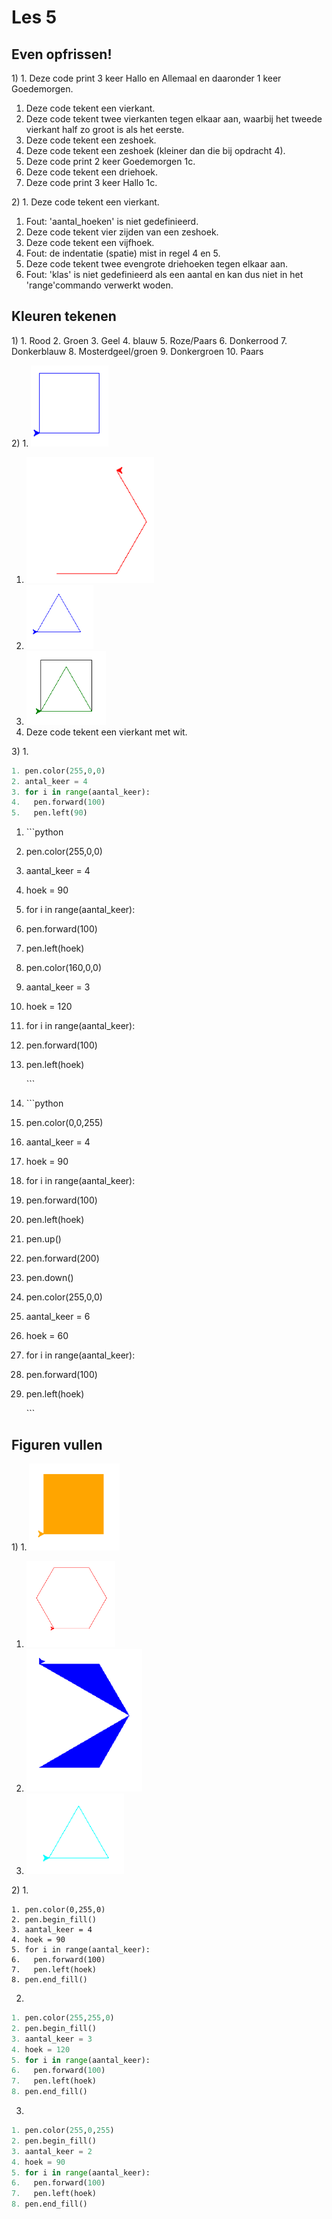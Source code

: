 # Les 5

## Even opfrissen!

1\) 1. Deze code print 3 keer Hallo en Allemaal en daaronder 1 keer Goedemorgen.

1. Deze code tekent een vierkant.
2. Deze code tekent twee vierkanten tegen elkaar aan, waarbij het tweede vierkant half zo groot is als het eerste.
3. Deze code tekent een zeshoek.
4. Deze code tekent een zeshoek \(kleiner dan die bij opdracht 4\).
5. Deze code print 2 keer Goedemorgen 1c.
6. Deze code tekent een driehoek.
7. Deze code print 3 keer Hallo 1c.

2\) 1. Deze code tekent een vierkant.

1. Fout: 'aantal\_hoeken' is niet gedefinieerd.
2. Deze code tekent vier zijden van een zeshoek.
3. Deze code tekent een vijfhoek.
4. Fout: de indentatie \(spatie\) mist in regel 4 en 5.
5. Deze code tekent twee evengrote driehoeken tegen elkaar aan.
6. Fout: 'klas' is niet gedefinieerd als een aantal en kan dus niet in het 'range'commando verwerkt woden.

## Kleuren tekenen

1\) 1. Rood 2. Groen 3. Geel 4. blauw 5. Roze/Paars 6. Donkerrood 7. Donkerblauw 8. Mosterdgeel/groen 9. Donkergroen 10. Paars

2\) 1. ![](../../.gitbook/assets/vierkant%20blauw%20lijn.PNG)

1. ![](../../.gitbook/assets/halve%20zeshoek%20rood%20lijn.PNG)
2. ![](../../.gitbook/assets/driehoek%20blauw%20lijn.PNG)
3. ![](../../.gitbook/assets/vierkant%20zwart%20driehoek%20groen%20lijn.PNG)
4. Deze code tekent een vierkant met wit.

3\) 1.

```python
1. pen.color(255,0,0)
2. antal_keer = 4
3. for i in range(aantal_keer):
4.   pen.forward(100)
5.   pen.left(90)
```

1. \`\`\`python
2. pen.color\(255,0,0\)
3. aantal\_keer = 4
4. hoek = 90
5. for i in range\(aantal\_keer\):
6. pen.forward\(100\)
7. pen.left\(hoek\)
8. pen.color\(160,0,0\)
9. aantal\_keer = 3
10. hoek = 120
11. for i in range\(aantal\_keer\):
12. pen.forward\(100\)
13. pen.left\(hoek\)

    \`\`\`

14. \`\`\`python
15. pen.color\(0,0,255\)
16. aantal\_keer = 4
17. hoek = 90
18. for i in range\(aantal\_keer\):
19. pen.forward\(100\)
20. pen.left\(hoek\)
21. pen.up\(\)
22. pen.forward\(200\)
23. pen.down\(\)
24. pen.color\(255,0,0\)
25. aantal\_keer = 6
26. hoek = 60
27. for i in range\(aantal\_keer\):
28. pen.forward\(100\)
29. pen.left\(hoek\)

    \`\`\`

## Figuren vullen

1\) 1. ![](../../.gitbook/assets/oranje%20vierkant%20gevuld.PNG)

1. ![](../../.gitbook/assets/zeshoek%20rood%20lijn.PNG)
2. ![](../../.gitbook/assets/halve%20zeshoek%20blauw%20gevuld.PNG)
3. ![](../../.gitbook/assets/driehoek%20turqoise%20lijn.PNG)

2\) 1.

```text
1. pen.color(0,255,0)
2. pen.begin_fill()
3. aantal_keer = 4
4. hoek = 90
5. for i in range(aantal_keer):
6.   pen.forward(100)
7.   pen.left(hoek) 
8. pen.end_fill()
```

2.

```python
1. pen.color(255,255,0)
2. pen.begin_fill()
3. aantal_keer = 3
4. hoek = 120
5. for i in range(aantal_keer):
6.   pen.forward(100)
7.   pen.left(hoek) 
8. pen.end_fill()
```

3.

```python
1. pen.color(255,0,255)
2. pen.begin_fill()
3. aantal_keer = 2
4. hoek = 90
5. for i in range(aantal_keer):
6.   pen.forward(100)
7.   pen.left(hoek) 
8. pen.end_fill()
```

